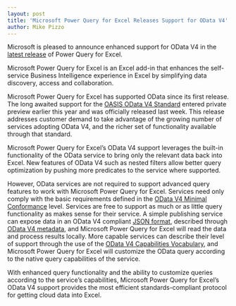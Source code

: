 ```yaml
---
layout: post
title: 'Microsoft Power Query for Excel Releases Support for OData V4'
author: Mike Pizzo
---
```


Microsoft is pleased to announce enhanced support for OData V4 in the [latest release](http://www.microsoft.com/en-us/download/details.aspx?id=39379) of Power Query for Excel.

Microsoft Power Query for Excel is an Excel add-in that enhances the self-service Business Intelligence experience in Excel by simplifying data discovery, access and collaboration.

Microsoft Power Query for Excel has supported OData since its first release. The long awaited support for the [OASIS OData V4 Standard](https://www.oasis-open.org/committees/tc_home.php?wg_abbrev=odata) entered private preview earlier this year and was officially released last week. This release addresses customer demand to take advantage of the growing number of services adopting OData V4, and the richer set of functionality available through that standard.

Microsoft Power Query for Excel’s OData V4 support leverages the built-in functionality of the OData service to bring only the relevant data back into Excel. New features of OData V4 such as nested filters allow better query optimization by pushing more predicates to the service where supported.

However, OData services are not required to support advanced query features to work with Microsoft Power Query for Excel. Services need only comply with the basic requirements defined in the [OData V4 Minimal Conformance](http://docs.oasis-open.org/odata/odata/v4.0/errata02/os/complete/part1-protocol/odata-v4.0-errata02-os-part1-protocol-complete.html#_Toc406398370) level. Services are free to support as much or as little query functionality as makes sense for their service. A simple publishing service can expose data in an OData V4 compliant [JSON format](http://docs.oasis-open.org/odata/odata-json-format/v4.0/odata-json-format-v4.0.html), described through [OData V4 metadata](http://docs.oasis-open.org/odata/odata/v4.0/odata-v4.0-part3-csdl.html), and Microsoft Power Query for Excel will read the data and process results locally. More capable services can describe their level of support through the use of the [OData V4 Capabilities Vocabulary](http://docs.oasis-open.org/odata/odata/v4.0/errata02/os/complete/vocabularies/Org.OData.Capabilities.V1.xml), and Microsoft Power Query for Excel will customize the OData query according to the native query capabilities of the service.

With enhanced query functionality and the ability to customize queries according to the service’s capabilities, Microsoft Power Query for Excel’s OData V4 support provides the most efficient standards-compliant protocol for getting cloud data into Excel.